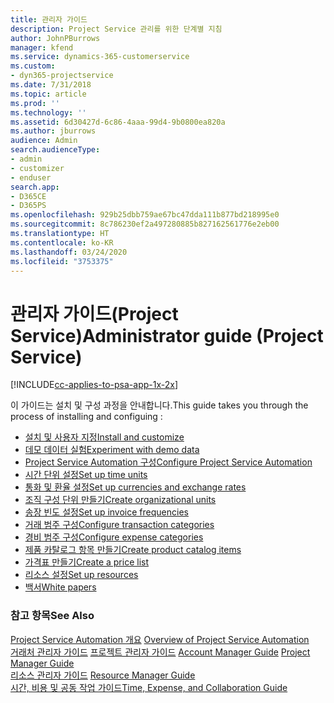 ```yaml
---
title: 관리자 가이드
description: Project Service 관리를 위한 단계별 지침
author: JohnPBurrows
manager: kfend
ms.service: dynamics-365-customerservice
ms.custom:
- dyn365-projectservice
ms.date: 7/31/2018
ms.topic: article
ms.prod: ''
ms.technology: ''
ms.assetid: 6d30427d-6c86-4aaa-99d4-9b0800ea820a
ms.author: jburrows
audience: Admin
search.audienceType:
- admin
- customizer
- enduser
search.app:
- D365CE
- D365PS
ms.openlocfilehash: 929b25dbb759ae67bc47dda111b877bd218995e0
ms.sourcegitcommit: 8c786230ef2a497280885b827162561776e2eb00
ms.translationtype: HT
ms.contentlocale: ko-KR
ms.lasthandoff: 03/24/2020
ms.locfileid: "3753375"
---
```

# <a name="administrator-guide-project-service"></a><span data-ttu-id="9829f-103">관리자 가이드(Project Service)</span><span class="sxs-lookup"><span data-stu-id="9829f-103">Administrator guide (Project Service)</span></span>

[!INCLUDE[cc-applies-to-psa-app-1x-2x](../includes/cc-applies-to-psa-app-1x-2x.md)]

<span data-ttu-id="9829f-104">이 가이드는 설치 및 구성 과정을 안내합니다.</span><span class="sxs-lookup"><span data-stu-id="9829f-104">This guide takes you through the process of installing and configuing :</span></span>  
  
- [<span data-ttu-id="9829f-105">설치 및 사용자 지정</span><span class="sxs-lookup"><span data-stu-id="9829f-105">Install and customize</span></span>](install-customize.md)
- [<span data-ttu-id="9829f-106">데모 데이터 실험</span><span class="sxs-lookup"><span data-stu-id="9829f-106">Experiment with demo data</span></span>](use-demo-data.md)
- [<span data-ttu-id="9829f-107">Project Service Automation 구성</span><span class="sxs-lookup"><span data-stu-id="9829f-107">Configure Project Service Automation</span></span>](configure.md)
- [<span data-ttu-id="9829f-108">시간 단위 설정</span><span class="sxs-lookup"><span data-stu-id="9829f-108">Set up time units</span></span>](set-up-time-units.md)
- [<span data-ttu-id="9829f-109">통화 및 환율 설정</span><span class="sxs-lookup"><span data-stu-id="9829f-109">Set up currencies and exchange rates</span></span>](set-up-currencies-exchange-rates.md)
- [<span data-ttu-id="9829f-110">조직 구성 단위 만들기</span><span class="sxs-lookup"><span data-stu-id="9829f-110">Create organizational units</span></span>](create-organizational-units.md)
- [<span data-ttu-id="9829f-111">송장 빈도 설정</span><span class="sxs-lookup"><span data-stu-id="9829f-111">Set up invoice frequencies</span></span>](set-up-invoice-frequencies.md)
- [<span data-ttu-id="9829f-112">거래 범주 구성</span><span class="sxs-lookup"><span data-stu-id="9829f-112">Configure transaction categories</span></span>](configure-transaction-categories.md)
- [<span data-ttu-id="9829f-113">경비 범주 구성</span><span class="sxs-lookup"><span data-stu-id="9829f-113">Configure expense categories</span></span>](configure-expense-categories.md)
- [<span data-ttu-id="9829f-114">제품 카탈로그 항목 만들기</span><span class="sxs-lookup"><span data-stu-id="9829f-114">Create product catalog items</span></span>](create-product-catalog-items.md)
- [<span data-ttu-id="9829f-115">가격표 만들기</span><span class="sxs-lookup"><span data-stu-id="9829f-115">Create a price list</span></span>](create-price-list.md)
- [<span data-ttu-id="9829f-116">리소스 설정</span><span class="sxs-lookup"><span data-stu-id="9829f-116">Set up resources</span></span>](set-up-resources.md)
- [<span data-ttu-id="9829f-117">백서</span><span class="sxs-lookup"><span data-stu-id="9829f-117">White papers</span></span>](white-papers.md)
  
### <a name="see-also"></a><span data-ttu-id="9829f-118">참고 항목</span><span class="sxs-lookup"><span data-stu-id="9829f-118">See Also</span></span>  
 <span data-ttu-id="9829f-119">[Project Service Automation 개요](../project-service/overview.md)  </span><span class="sxs-lookup"><span data-stu-id="9829f-119">[Overview of Project Service Automation](../project-service/overview.md)  </span></span>  
 <span data-ttu-id="9829f-120">[거래처 관리자 가이드](../project-service/account-manager-guide.md) [프로젝트 관리자 가이드](../project-service/project-manager-guide.md) </span><span class="sxs-lookup"><span data-stu-id="9829f-120">[Account Manager Guide](../project-service/account-manager-guide.md) [Project Manager Guide](../project-service/project-manager-guide.md) </span></span>  
 <span data-ttu-id="9829f-121">[리소스 관리자 가이드](../project-service/resource-manager-guide.md) </span><span class="sxs-lookup"><span data-stu-id="9829f-121">[Resource Manager Guide](../project-service/resource-manager-guide.md) </span></span>  
 [<span data-ttu-id="9829f-122">시간, 비용 및 공동 작업 가이드</span><span class="sxs-lookup"><span data-stu-id="9829f-122">Time, Expense, and Collaboration Guide</span></span>](../project-service/time-expense-collaboration-guide.md)
